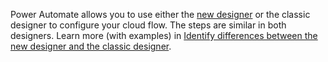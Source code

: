 Power Automate allows you to use either the [new designer](../flows-designer.md) or the classic designer to configure your cloud flow. The steps are similar in both designers. Learn more (with examples) in [Identify differences between the new designer and the classic designer](../flows-designer.md#identify-differences-between-the-new-designer-and-the-classic-designer).